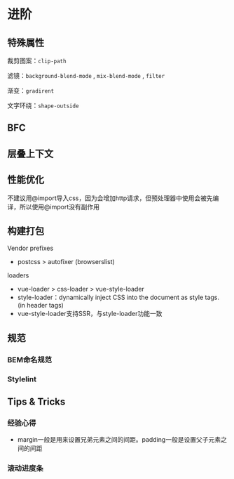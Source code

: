 # 进阶

## 特殊属性

裁剪图案：`clip-path`

滤镜：`background-blend-mode` , `mix-blend-mode` , `filter`

渐变：`gradirent`

文字环绕：`shape-outside`



## BFC



## 层叠上下文



## 性能优化

不建议用@import导入css，因为会增加http请求，但预处理器中使用会被先编译，所以使用@import没有副作用



## 构建打包

Vendor prefixes

- postcss > autofixer (browserslist)



loaders

- vue-loader > css-loader > vue-style-loader
- style-loader：dynamically inject CSS into the document as style tags. (in header tags)
- vue-style-loader支持SSR，与style-loader功能一致



## 规范

### BEM命名规范

### Stylelint



## Tips & Tricks

### 经验心得

- margin一般是用来设置兄弟元素之间的间距。padding一般是设置父子元素之间的间距

### 

### 滚动进度条

